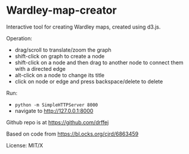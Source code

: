 Wardley-map-creator
===================

Interactive tool for creating Wardley maps, created using d3.js.

Operation:

* drag/scroll to translate/zoom the graph
* shift-click on graph to create a node
* shift-click on a node and then drag to another node to connect them with a directed edge
* alt-click on a node to change its title
* click on node or edge and press backspace/delete to delete

Run:

* `python -m SimpleHTTPServer 8000`
* navigate to http://127.0.0.1:8000

Github repo is at https://github.com/drffej

Based on code from https://bl.ocks.org/cjrd/6863459

License: MIT/X







